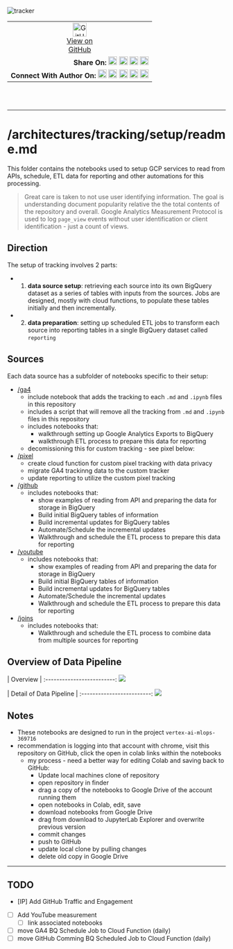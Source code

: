 ![tracker](https://us-central1-vertex-ai-mlops-369716.cloudfunctions.net/pixel-tracking?path=statmike%2Fvertex-ai-mlops%2Farchitectures%2Ftracking%2Fsetup&file=readme.md)
<!--- header table --->
<table>
<tr>     
  <td style="text-align: center">
    <a href="https://github.com/statmike/vertex-ai-mlops/blob/main/architectures/tracking/setup/readme.md">
      <img width="32px" src="https://www.svgrepo.com/download/217753/github.svg" alt="GitHub logo">
      <br>View on<br>GitHub
    </a>
  </td>
</tr>
<tr>
  <td style="text-align: right">
    <b>Share On: </b> 
    <a href="https://www.linkedin.com/sharing/share-offsite/?url=https%3A//github.com/statmike/vertex-ai-mlops/blob/main/architectures%2Ftracking%2Fsetup/readme.md"><img src="https://upload.wikimedia.org/wikipedia/commons/8/81/LinkedIn_icon.svg" alt="Linkedin Logo" width="20px"></a> 
    <a href="https://reddit.com/submit?url=https%3A//github.com/statmike/vertex-ai-mlops/blob/main/architectures%2Ftracking%2Fsetup/readme.md"><img src="https://redditinc.com/hubfs/Reddit%20Inc/Brand/Reddit_Logo.png" alt="Reddit Logo" width="20px"></a> 
    <a href="https://bsky.app/intent/compose?text=https%3A//github.com/statmike/vertex-ai-mlops/blob/main/architectures%2Ftracking%2Fsetup/readme.md"><img src="https://upload.wikimedia.org/wikipedia/commons/7/7a/Bluesky_Logo.svg" alt="BlueSky Logo" width="20px"></a> 
    <a href="https://twitter.com/intent/tweet?url=https%3A//github.com/statmike/vertex-ai-mlops/blob/main/architectures%2Ftracking%2Fsetup/readme.md"><img src="https://upload.wikimedia.org/wikipedia/commons/5/5a/X_icon_2.svg" alt="X (Twitter) Logo" width="20px"></a> 
  </td>
</tr>
<tr>
  <td style="text-align: right">
    <b>Connect With Author On: </b> 
    <a href="https://www.linkedin.com/in/statmike"><img src="https://upload.wikimedia.org/wikipedia/commons/8/81/LinkedIn_icon.svg" alt="Linkedin Logo" width="20px"></a>
    <a href="https://www.github.com/statmike"><img src="https://www.svgrepo.com/download/217753/github.svg" alt="GitHub Logo" width="20px"></a> 
    <a href="https://www.youtube.com/@statmike-channel"><img src="https://upload.wikimedia.org/wikipedia/commons/f/fd/YouTube_full-color_icon_%282024%29.svg" alt="YouTube Logo" width="20px"></a>
    <a href="https://bsky.app/profile/statmike.bsky.social"><img src="https://upload.wikimedia.org/wikipedia/commons/7/7a/Bluesky_Logo.svg" alt="BlueSky Logo" width="20px"></a> 
    <a href="https://x.com/statmike"><img src="https://upload.wikimedia.org/wikipedia/commons/5/5a/X_icon_2.svg" alt="X (Twitter) Logo" width="20px"></a>
  </td>
</tr>
</table><br/><br/>

---
# /architectures/tracking/setup/readme.md

This folder contains the notebooks used to setup GCP services to read from APIs, schedule, ETL data for reporting and other automations for this processing.

>Great care is taken to not use user identifying information.  The goal is understanding document popularity relative the the total contents of the repository and overall.  Google Analytics Measurement Protocol is used to log `page_view` events without user identification or client identification - just a count of views.

## Direction
The setup of tracking involves 2 parts:
- 1. **data source setup**: retrieving each source into its own BigQuery dataset as a series of tables with inputs from the sources.  Jobs are designed, mostly with cloud functions, to populate these tables initially and then incrementally.
- 2. **data preparation**: setting up scheduled ETL jobs to transform each source into reporting tables in a single BigQuery dataset called `reporting`

## Sources
Each data source has a subfolder of notebooks specific to their setup:
- [/ga4](./ga4/readme.md)
    - include notebook that adds the tracking to each `.md` and `.ipynb` files in this repository
    - includes a script that will remove all the tracking from `.md` and `.ipynb` files in this repository
    - includes notebooks that:
        - walkthrough setting up Google Analytics Exports to BigQuery
        - walkthrough ETL process to prepare this data for reporting
    - decomissioning this for custom tracking - see pixel below:
- [/pixel](./pixel/readme.md)
    - create cloud function for custom pixel tracking with data privacy
    - migrate GA4 trackinng data to the custom tracker
    - update reporting to utilize the custom pixel tracking
- [/github](./github/readme.md)
    - includes notebooks that:
        - show examples of reading from API and preparing the data for storage in BigQuery
        - Build initial BigQuery tables of information
        - Build incremental updates for BigQuery tables
        - Automate/Schedule the incremental updates
        - Walkthrough and schedule the ETL process to prepare this data for reporting
- [/youtube](./youtube/readme.md)
    - includes notebooks that:
        - show examples of reading from API and preparing the data for storage in BigQuery
        - Build initial BigQuery tables of information
        - Build incremental updates for BigQuery tables
        - Automate/Schedule the incremental updates
        - Walkthrough and schedule the ETL process to prepare this data for reporting
- [/joins](./joins/readme.md)
    - includes notebooks that:
        - Walkthrough and schedule the ETL process to combine data from multiple sources for reporting

## Overview of Data Pipeline

| Overview |
:-------------------------:
![](../../overview/tracking_overview.png)


| Detail of Data Pipeline |
:-------------------------:
![](../../overview/tracking_detail.png)


## Notes
- These notebooks are designed to run in the project `vertex-ai-mlops-369716`
- recommendation is logging into that account with chrome, visit this repository on GitHub, click the open in colab links within the notebooks
    - my process - need a better way for editing Colab and saving back to GitHub:
        - Update local machines clone of repository
        - open repository in finder
        - drag a copy of the notebooks to Google Drive of the account running them
        - open notebooks in Colab, edit, save
        - download notebooks from Google Drive
        - drag from download to JupyterLab Explorer and overwrite previous version
        - commit changes
        - push to GitHub
        - update local clone by pulling changes
        - delete old copy in Google Drive
        

---
## TODO
- [IP] Add GitHub Traffic and Engagement
- [ ] Add YouTube measurement
    - [ ] link associated notebooks
- [ ] move GA4 BQ Schedule Job to Cloud Function (daily)
- [ ] move GitHub Comming BQ Scheduled Job to Cloud Function (daily)